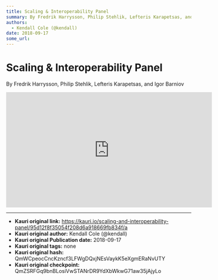 ```yaml
---
title: Scaling & Interoperability Panel
summary: By Fredrik Harrysson, Philip Stehlik, Lefteris Karapetsas, and Igor Barniov
authors:
  - Kendall Cole (@kendall)
date: 2018-09-17
some_url: 
---
```


# Scaling & Interoperability Panel


By Fredrik Harrysson, Philip Stehlik, Lefteris Karapetsas, and Igor Barniov

<div align="center"><iframe width="560" height="315" src="https://drive.google.com/file/d/1oSsWg6UEidV6Ro3kJGNcsJD0y2-nmJL1/preview" frameborder="0" allow="encrypted-media" allowfullscreen></iframe></div>


---

- **Kauri original link:** https://kauri.io/scaling-and-interoperability-panel/95d12f8f35054f208d6a918669fb834f/a
- **Kauri original author:** Kendall Cole (@kendall)
- **Kauri original Publication date:** 2018-09-17
- **Kauri original tags:** none
- **Kauri original hash:** QmWCpeocCncKzncf3LFWgDQxjNEsVaykK5eXgmERaNvUTY
- **Kauri original checkpoint:** QmZSRFGq9bnBLosiVwSTANrDR9YdXbWkwG71aw35jAjyLo



